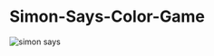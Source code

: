 # Simon-Says-Color-Game
![simon says](https://github.com/user-attachments/assets/1c3f835b-1061-4edb-87f7-e3efd7100ef7)

